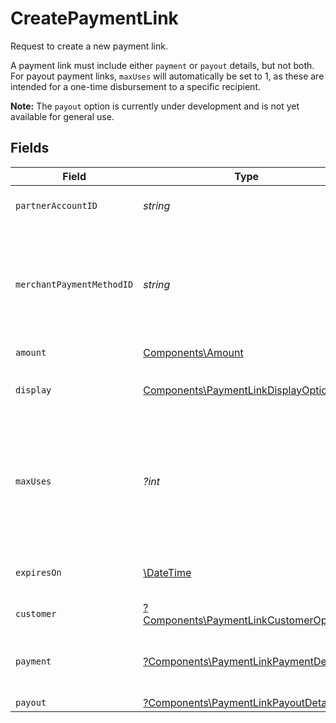 # CreatePaymentLink

Request to create a new payment link.

A payment link must include either `payment` or `payout` details, but not both. For payout payment links,
`maxUses` will automatically be set to 1, as these are intended for a one-time disbursement
to a specific recipient.

**Note:** The `payout` option is currently under development and is not yet available for general use.


## Fields

| Field                                                                                                             | Type                                                                                                              | Required                                                                                                          | Description                                                                                                       |
| ----------------------------------------------------------------------------------------------------------------- | ----------------------------------------------------------------------------------------------------------------- | ----------------------------------------------------------------------------------------------------------------- | ----------------------------------------------------------------------------------------------------------------- |
| `partnerAccountID`                                                                                                | *string*                                                                                                          | :heavy_check_mark:                                                                                                | The partner's Moov account ID.                                                                                    |
| `merchantPaymentMethodID`                                                                                         | *string*                                                                                                          | :heavy_check_mark:                                                                                                | The merchant's preferred payment method ID. Must be a wallet payment method.                                      |
| `amount`                                                                                                          | [Components\Amount](../../Models/Components/Amount.md)                                                            | :heavy_check_mark:                                                                                                | N/A                                                                                                               |
| `display`                                                                                                         | [Components\PaymentLinkDisplayOptions](../../Models/Components/PaymentLinkDisplayOptions.md)                      | :heavy_check_mark:                                                                                                | Customizable display options for a payment link.                                                                  |
| `maxUses`                                                                                                         | *?int*                                                                                                            | :heavy_minus_sign:                                                                                                | An optional limit on the number of times this payment link can be used. <br/><br/>**For payouts, `maxUses` is always 1.** |
| `expiresOn`                                                                                                       | [\DateTime](https://www.php.net/manual/en/class.datetime.php)                                                     | :heavy_minus_sign:                                                                                                | An optional expiration date for this payment link.                                                                |
| `customer`                                                                                                        | [?Components\PaymentLinkCustomerOptions](../../Models/Components/PaymentLinkCustomerOptions.md)                   | :heavy_minus_sign:                                                                                                | N/A                                                                                                               |
| `payment`                                                                                                         | [?Components\PaymentLinkPaymentDetails](../../Models/Components/PaymentLinkPaymentDetails.md)                     | :heavy_minus_sign:                                                                                                | Options for payment links used to collect payment.                                                                |
| `payout`                                                                                                          | [?Components\PaymentLinkPayoutDetails](../../Models/Components/PaymentLinkPayoutDetails.md)                       | :heavy_minus_sign:                                                                                                | N/A                                                                                                               |